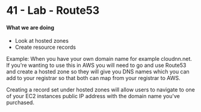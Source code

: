# 41 - Lab - Route53

#### What we are doing

* Look at hosted zones
* Create resource records

Example: When you have your own domain name for example cloudnn.net. If you're wanting to use this in AWS you will need to go and use Route53 and create a hosted zone so they will give you DNS names which you can add to your registrar so that both can map from your registrar to AWS. 

Creating a record set under hosted zones will allow users to navigate to one of your EC2 instances public IP address with the domain name you've purchased.



